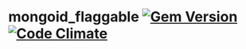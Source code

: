 mongoid_flaggable [![Gem Version](https://badge.fury.io/rb/mongoid_flaggable.png)](http://badge.fury.io/rb/mongoid_flaggable) [![Code Climate](https://codeclimate.com/github/mchail/mongoid_flaggable.png)](https://codeclimate.com/github/mchail/mongoid_flaggable)
==============
